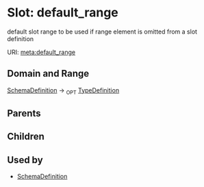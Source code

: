 
# Slot: default_range


default slot range to be used if range element is omitted from a slot definition

URI: [meta:default_range](https://w3id.org/biolink/biolinkml/meta/default_range)


## Domain and Range

[SchemaDefinition](SchemaDefinition.md) ->  <sub>OPT</sub> [TypeDefinition](TypeDefinition.md)

## Parents


## Children


## Used by

 * [SchemaDefinition](SchemaDefinition.md)
